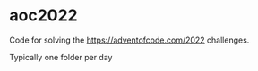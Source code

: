 # aoc2022
Code for solving the https://adventofcode.com/2022 challenges.

Typically one folder per day
